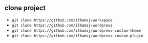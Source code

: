 ## clone project

- `git clone https://github.com/ilhamsj/workspace`
- `git clone https://github.com/ilhamsj/wordpress`
- `git clone https://github.com/ilhamsj/wordpress-custom-theme`
- `git clone https://github.com/ilhamsj/wordpress-custom-plugin`
